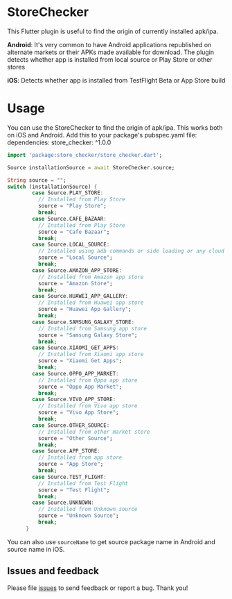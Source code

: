 # StoreChecker

This Flutter plugin is useful to find the origin of currently installed apk/ipa.

**Android**: It's very common to have Android applications republished on alternate markets or their APKs made available for download. The plugin detects whether app is installed from local source or Play Store or other stores

**iOS**: Detects whether app is installed from TestFlight Beta or App Store build

# Usage
You can use the StoreChecker to find the origin of apk/ipa. This works both on iOS and Android.
Add this to your package's pubspec.yaml file:
dependencies:
  store_checker: ^1.0.0

```dart
import 'package:store_checker/store_checker.dart';

Source installationSource = await StoreChecker.source;

String source = "";
switch (installationSource) {
        case Source.PLAY_STORE:
          // Installed from Play Store
          source = "Play Store";
          break;
        case Source.CAFE_BAZAAR:
          // Installed from Play Store
          source = "Cafe Bazaar";
          break;
        case Source.LOCAL_SOURCE:
          // Installed using adb commands or side loading or any cloud service
          source = "Local Source";
          break;
        case Source.AMAZON_APP_STORE:
          // Installed from Amazon app store
          source = "Amazon Store";
          break;
        case Source.HUAWEI_APP_GALLERY:
          // Installed from Huawei app store
          source = "Huawei App Gallery";
          break;
        case Source.SAMSUNG_GALAXY_STORE:
          // Installed from Samsung app store
          source = "Samsung Galaxy Store";
          break;
        case Source.XIAOMI_GET_APPS:
          // Installed from Xiaomi app store
          source = "Xiaomi Get Apps";
          break;
        case Source.OPPO_APP_MARKET:
          // Installed from Oppo app store
          source = "Oppo App Market";
          break;
        case Source.VIVO_APP_STORE:
          // Installed from Vivo app store
          source = "Vivo App Store";
          break;
        case Source.OTHER_SOURCE:
          // Installed from other market store
          source = "Other Source";
          break;
        case Source.APP_STORE:
          // Installed from app store
          source = "App Store";
          break;
        case Source.TEST_FLIGHT:
          // Installed from Test Flight
          source = "Test Flight";
          break;
        case Source.UNKNOWN:
          // Installed from Unknown source
          source = "Unknown Source";
          break;
      }
```

You can also use `sourceName` to get source package name in Android and source name in iOS.

## Issues and feedback

Please file [issues](https://github.com/ravitejaavv/store_checker/issues) to send feedback or report a bug. Thank you!